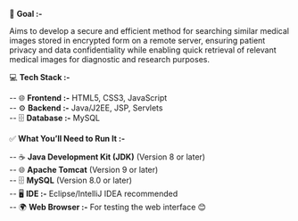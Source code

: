 🎯 **Goal :-** 

Aims to develop a secure and efficient method for searching similar medical images stored in encrypted form on a remote server, ensuring patient privacy and data confidentiality while enabling quick retrieval of relevant medical images for diagnostic and research purposes.


💻 **Tech Stack :-**

-- 🌐 **Frontend :-** HTML5, CSS3, JavaScript  
-- ⚙️ **Backend :-** Java/J2EE, JSP, Servlets  
-- 🗄️ **Database :-** MySQL  


✅ **What You’ll Need to Run It :-**

-- ☕ **Java Development Kit (JDK)** (Version 8 or later)  
-- 🌐 **Apache Tomcat** (Version 9 or later)  
-- 🗄️ **MySQL** (Version 8.0 or later)  
-- 🖥️ **IDE :-** Eclipse/IntelliJ IDEA recommended  
-- 🌍 **Web Browser :-** For testing the web interface 😊
